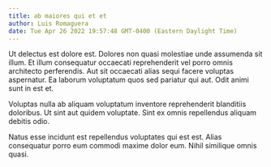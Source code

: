 ```yaml
---
title: ab maiores qui et et
author: Luis Romaguera
date: Tue Apr 26 2022 19:57:48 GMT-0400 (Eastern Daylight Time)
---
```

Ut delectus est dolore est. Dolores non quasi molestiae unde assumenda sit illum. Et illum consequatur occaecati reprehenderit vel porro omnis architecto perferendis. Aut sit occaecati alias sequi facere voluptas aspernatur. Ea laborum voluptatum quos sed pariatur qui aut. Odit animi sunt in est et.

 Voluptas nulla ab aliquam voluptatum inventore reprehenderit blanditiis doloribus. Ut sint aut quidem voluptate. Sint ex omnis repellendus aliquam debitis odio.

 Natus esse incidunt est repellendus voluptates qui est est. Alias consequatur porro eum commodi maxime dolor eum. Nihil similique omnis quasi.